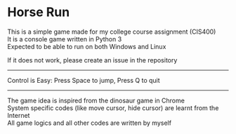 # Horse Run

This is a simple game made for my college course assignment (CIS400)  
It is a console game written in Python 3  
Expected to be able to run on both Windows and Linux  

If it does not work, please create an issue in the repository  

------

Control is Easy: Press Space to jump, Press Q to quit

------

The game idea is inspired from the dinosaur game in Chrome  
System specific codes (like move cursor, hide cursor) are learnt from the Internet  
All game logics and all other codes are written by myself  